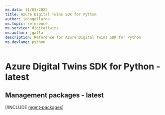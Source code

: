 ```yaml
---
ms.data: 11/03/2022
title: Azure Digital Twins SDK for Python
author: johngallardo
ms.topic: reference
ms.service: digitaltwins
ms.author: jgalla
description: Reference for Azure Digital Twins SDK for Python
ms.devlang: python
---
```

# Azure Digital Twins SDK for Python - latest

## Management packages - latest
[!INCLUDE [mgmt-packages](digital-twins-mgmt-index.md)]
